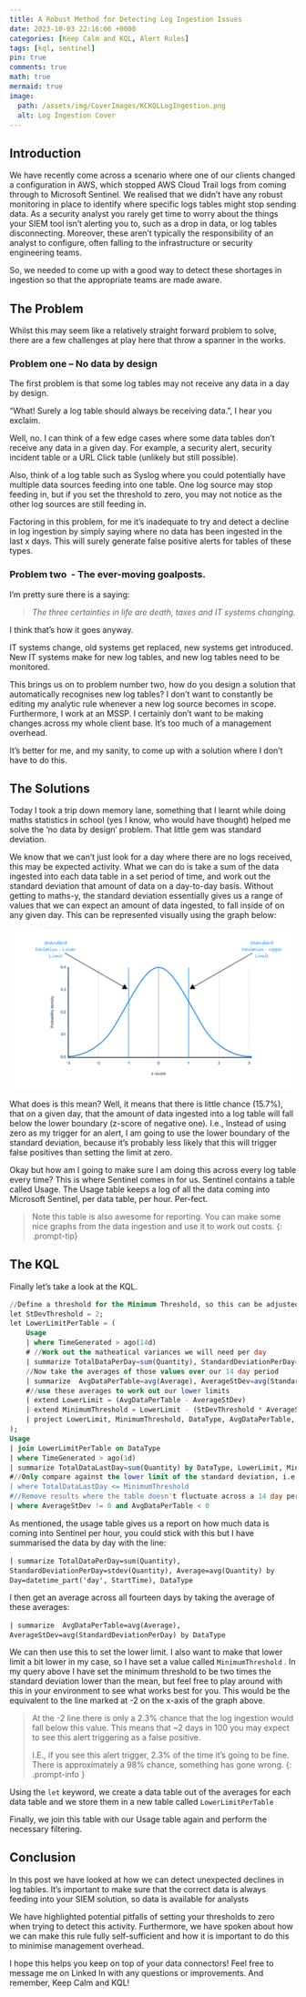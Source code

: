 ```yaml
---
title: A Robust Method for Detecting Log Ingestion Issues
date: 2023-10-03 22:16:00 +0000
categories: [Keep Calm and KQL, Alert Rules]
tags: [kql, sentinel]
pin: true
comments: true
math: true
mermaid: true
image:
  path: /assets/img/CoverImages/KCKQLLogIngestion.png
  alt: Log Ingestion Cover
---
```


## Introduction

We have recently come across a scenario where one of our clients changed a configuration in AWS, which stopped AWS Cloud Trail logs from coming through to Microsoft Sentinel. We realised that we didn’t have any robust monitoring in place to identify where specific logs tables might stop sending data. As a security analyst you rarely get time to worry about the things your SIEM tool isn’t alerting you to, such as a drop in data, or log tables disconnecting. Moreover, these aren’t typically the responsibility of an analyst to configure, often falling to the infrastructure or security engineering teams.

So, we needed to come up with a good way to detect these shortages in ingestion so that the appropriate teams are made aware.

## The Problem

Whilst this may seem like a relatively straight forward problem to solve, there are a few challenges at play here that throw a spanner in the works.

### Problem one – No data by design

The first problem is that some log tables may not receive any data in a day by design. 

“What! Surely a log table should always be receiving data.”, I hear you exclaim. 

Well, no. I can think of a few edge cases where some data tables don’t receive any data in a given day. For example, a security alert, security incident table or a URL Click table (unlikely but still possible). 

Also, think of a log table such as Syslog where you could potentially have multiple data sources feeding into one table. One log source may stop feeding in, but if you set the threshold to zero, you may not notice as the other log sources are still feeding in.

Factoring in this problem, for me it’s inadequate to try and detect a decline in log ingestion by simply saying where no data has been ingested in the last x days. This will surely generate false positive alerts for tables of these types.

### Problem two  - The ever-moving goalposts.

I’m pretty sure there is a saying:

> *The three certainties in life are death, taxes and IT systems changing.*
> 

I think that’s how it goes anyway.

IT systems change, old systems get replaced, new systems get introduced. New IT systems make for new log tables, and new log tables need to be monitored. 

This brings us on to problem number two, how do you design a solution that automatically recognises new log tables? I don’t want to constantly be editing my analytic rule whenever a new log source becomes in scope. Furthermore, I work at an MSSP. I certainly don’t want to be making changes across my whole client base. It’s too much of a management overhead.

It’s better for me, and my sanity, to come up with a solution where I don’t have to do this.

## The Solutions

Today I took a trip down memory lane, something that I learnt while doing maths statistics in school (yes I know, who would have thought) helped me solve the ‘no data by design’ problem. That little gem was standard deviation.

We know that we can’t just look for a day where there are no logs received, this may be expected activity. What we can do is take a sum of the data ingested into each data table in a set period of time, and work out the standard deviation that amount of data on a day-to-day basis. Without getting to maths-y, the standard deviation essentially gives us a range of values that we can expect an amount of data ingested, to fall inside of on any given day. This can be represented visually using the graph below:

![Normal Distribution Graph](/assets/img/HowToKQL/NormalDistro.png)

What does is this mean? Well, it means that there is little chance (15.7%), that on a given day, that the amount of data ingested into a log table will fall below the lower boundary (z-score of negative one). I.e., Instead of using zero as my trigger for an alert, I am going to use the lower boundary of the standard deviation, because it’s probably less likely that this will trigger false positives than setting the limit at zero.

Okay but how am I going to make sure I am doing this across every log table every time? This is where Sentinel comes in for us. Sentinel contains a table called Usage. The Usage table keeps a log of all the data coming into Microsoft Sentinel, per data table, per hour. Per-fect.


> Note this table is also awesome for reporting. You can make some nice graphs from the data ingestion and use it to work out costs.
{: .prompt-tip}

## The KQL

Finally let’s take a look at the KQL.

```sql
//Define a threshold for the Minimum Threshold, so this can be adjusted if necessary
let StDevThreshold = 2;
let LowerLimitPerTable = (
    Usage
    | where TimeGenerated > ago(14d)
    # //Work out the matheatical variances we will need per day
    | summarize TotalDataPerDay=sum(Quantity), StandardDeviationPerDay=stdev(Quantity), Average=avg(Quantity) by Day=datetime_part('day', StartTime), DataType
    //Now take the averages of those values over our 14 day period
    | summarize  AvgDataPerTable=avg(Average), AverageStDev=avg(StandardDeviationPerDay) by DataType
    #//use these averages to work out our lower limits
    | extend LowerLimit = (AvgDataPerTable - AverageStDev)
    | extend MinimumThreshold = LowerLimit - (StDevThreshold * AverageStDev)
    | project LowerLimit, MinimumThreshold, DataType, AvgDataPerTable, AverageStDev
);
Usage
| join LowerLimitPerTable on DataType
| where TimeGenerated > ago(1d)
| summarize TotalDataLastDay=sum(Quantity) by DataType, LowerLimit, MinimumThreshold, AverageStDev, AvgDataPerTable
#//Only compare against the lower limit of the standard deviation, i.e. we don't care if more logs are sent in a day
| where TotalDataLastDay <= MinimumThreshold
#//Remove results where the table doesn't fluctuate across a 14 day period, but there is data coming in
| where AverageStDev != 0 and AvgDataPerTable < 0
```

As mentioned, the usage table gives us a report on how much data is coming into Sentinel per hour, you could stick with this but I have summarised the data by day with the line: 

`| summarize TotalDataPerDay=sum(Quantity), StandardDeviationPerDay=stdev(Quantity), Average=avg(Quantity) by Day=datetime_part('day', StartTime), DataType`

I then get an average across all fourteen days by taking the average of these averages:

`| summarize  AvgDataPerTable=avg(Average), AverageStDev=avg(StandardDeviationPerDay) by DataType`

We can then use this to set the lower limit. I also want to make that lower limit a bit lower in my case, so I have set a value called `MinimumThreshold` . In my query above I have set the minimum threshold to be two times the standard deviation lower than the mean, but feel free to play around with this in your environment to see what works best for you. This would be the equivalent to the line marked at -2 on the x-axis of the graph above. 


> At the -2 line there is only a 2.3% chance that the log ingestion would fall below this value. This means that ~2 days in 100 you may expect to see this alert triggering as a false positive. 
>
> I.E., if you see this alert trigger, 2.3% of the time it’s going to be fine. There is approximately a 98% chance, something has gone wrong.
{: .prompt-info }

Using the `let` keyword, we create a data table out of the averages for each data table and we store them in a new table called `LowerLimitPerTable`

Finally, we join this table with our Usage table again and perform the necessary filtering.

## Conclusion

In this post we have looked at how we can detect unexpected declines in log tables. It’s important to make sure that the correct data is always feeding into your SIEM solution, so data is available for analysts

We have highlighted potential pitfalls of setting your thresholds to zero when trying to detect this activity. Furthermore, we have spoken about how we can make this rule fully self-sufficient and how it is important to do this to minimise management overhead. 

I hope this helps you keep on top of your data connectors! Feel free to message me on Linked In with any questions or improvements. And remember, Keep Calm and KQL!